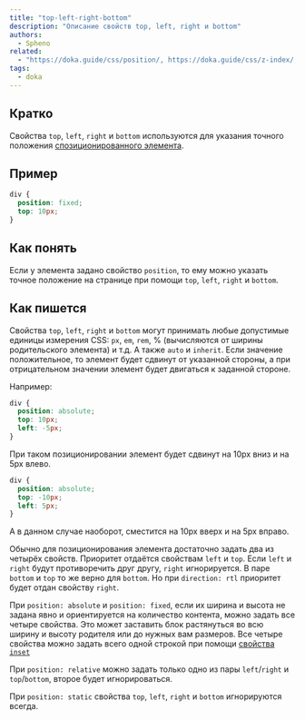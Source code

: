 ```yaml
---
title: "top-left-right-bottom"
description: "Описание свойств top, left, right и bottom"
authors:
  - Spheno
related:
  - "https://doka.guide/css/position/, https://doka.guide/css/z-index/, https://doka.guide/css/position-sticky/"
tags:
  - doka
---
```


<!--
1. В description есть описание для соцсетей и поисковиков, не больше 200 символов
2. В authors есть ники авторов основного текста
3. В contributors перечислены ники всех соавторов и тех, кто работал над текстом (дописали «На практике»? Переписали блок? Вам сюда)
4. В keywords записаны ключевые слова для SEO: пишем сюда слова или фразы, которых нет в тексте статьи, но по ним могут искать этот материал
5. Удалены все пустые теги в шапке
6. Подпапка автора есть в папке _people/_
7. Демки лежат в подпапке _demos/_
8. В related добавлено три ссылки на материалы Доки, которые будут предлагаться в конце. Не добавляем следующий или предыдущий материал в разделе
-->

## Кратко

Свойства `top`, `left`, `right` и `bottom` используются для указания точного положения [спозиционированного элемента](https://doka.guide/css/position/).

## Пример

```css
div {
  position: fixed;
  top: 10px;
}
```

## Как понять

Если у элемента задано свойство `position`, то ему можно указать точное положение на странице при помощи `top`, `left`, `right` и `bottom`.

## Как пишется

Свойства `top`, `left`, `right` и `bottom` могут принимать любые допустимые единицы измерения CSS: `px`, `em`, `rem`, % (вычисляются от ширины родительского элемента) и т.д. А также `auto` и `inherit`.
Если значение положительное, то элемент будет сдвинут от указанной стороны, а при отрицательном значении элемент будет двигаться к заданной стороне.

Например:

```css
div {
  position: absolute;
  top: 10px;
  left: -5px;
}
```

При таком позиционировании элемент будет сдвинут на 10px вниз и на 5px влево.

```css
div {
  position: absolute;
  top: -10px;
  left: 5px;
}
```

А в данном случае наоборот, сместится на 10px вверх и на 5px вправо.

Обычно для позиционирования элемента достаточно задать два из четырёх свойств. Приоритет отдаётся свойствам `left` и `top`.
Если `left` и `right` будут противоречить друг другу, `right` игнорируется.  В паре `bottom` и `top` то же верно для `bottom`. Но при `direction: rtl` приоритет будет отдан свойству `right`.

При `position: absolute` и `position: fixed`, если их ширина и высота не задана явно и ориентируется на количество контента, можно задать все четыре свойства. Это может заставить блок растянуться во всю ширину и высоту родителя или до нужных вам размеров. Все четыре свойства можно задать всего одной строкой при помощи [свойства `inset`](https://doka.guide/css/inset/)

При `position: relative` можно задать только одно из пары `left`/`right` и `top`/`bottom`, второе будет игнорироваться.

При `position: static` свойства `top`, `left`, `right` и `bottom` игнорируются всегда.

